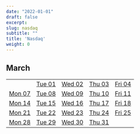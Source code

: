 ```yaml
---
date: "2022-01-01"
draft: false
excerpt: 
slug: nasdaq
subtitle: ""
title: 'Nasdaq'
weight: 0
---
```



## March
||||||
|---|---|---|---|---|
||[Tue  01](/blog/nq2022-03-01/charts)<br>|[Wed  02](/blog/nq2022-03-02/charts)<br>|[Thu  03](/blog/nq2022-03-03/charts)<br>|[Fri  04](/blog/nq2022-03-04/charts)<br>|
|[Mon  07](/blog/nq2022-03-07/charts)<br>|[Tue  08](/blog/nq2022-03-08/charts)<br>|[Wed  09](/blog/nq2022-03-09/charts)<br>|[Thu  10](/blog/nq2022-03-10/charts)<br>|[Fri  11](/blog/nq2022-03-11/charts)<br>|
|[Mon  14](/blog/nq2022-03-14/charts)<br>|[Tue  15](/blog/nq2022-03-15/charts)<br>|[Wed  16](/blog/nq2022-03-16/charts)<br>|[Thu  17](/blog/nq2022-03-17/charts)<br>|[Fri  18](/blog/nq2022-03-18/charts)<br>|
|[Mon  21](/blog/nq2022-03-21/charts)<br>|[Tue  22](/blog/nq2022-03-22/charts)<br>|[Wed  23](/blog/nq2022-03-23/charts)<br>|[Thu  24](/blog/nq2022-03-24/charts)<br>|[Fri  25](/blog/nq2022-03-25/charts)<br>|
|[Mon  28](/blog/nq2022-03-28/charts)<br>|[Tue  29](/blog/nq2022-03-29/charts)<br>|[Wed  30](/blog/nq2022-03-30/charts)<br>|[Thu  31](/blog/nq2022-03-31/charts)<br>|



